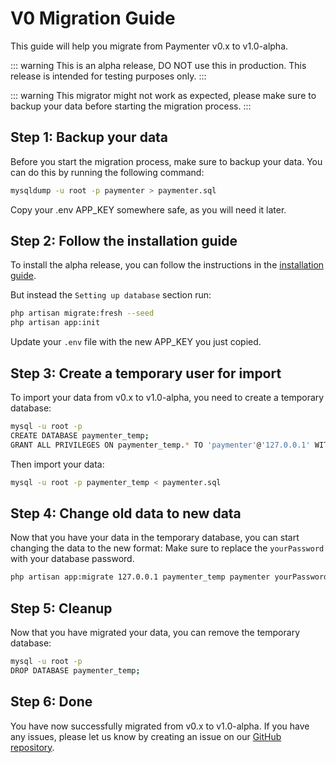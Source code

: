 # V0 Migration Guide

This guide will help you migrate from Paymenter v0.x to v1.0-alpha.

::: warning
This is an alpha release, DO NOT use this in production. This release is intended for testing purposes only.
:::

::: warning
This migrator might not work as expected, please make sure to backup your data before starting the migration process.
:::

## Step 1: Backup your data

Before you start the migration process, make sure to backup your data. You can do this by running the following command:

```bash
mysqldump -u root -p paymenter > paymenter.sql
```

Copy your .env APP_KEY somewhere safe, as you will need it later.

## Step 2: Follow the installation guide

To install the alpha release, you can follow the instructions in the [installation guide](/docs/installation). 

But instead the `Setting up database` section run:

```bash
php artisan migrate:fresh --seed
php artisan app:init
```

Update your `.env` file with the new APP_KEY you just copied.


## Step 3: Create a temporary user for import

To import your data from v0.x to v1.0-alpha, you need to create a temporary database:

```bash
mysql -u root -p
CREATE DATABASE paymenter_temp;
GRANT ALL PRIVILEGES ON paymenter_temp.* TO 'paymenter'@'127.0.0.1' WITH GRANT OPTION;
```

Then import your data:

```bash
mysql -u root -p paymenter_temp < paymenter.sql
```

## Step 4: Change old data to new data

Now that you have your data in the temporary database, you can start changing the data to the new format:
Make sure to replace the `yourPassword` with your database password.

```bash
php artisan app:migrate 127.0.0.1 paymenter_temp paymenter yourPassword
```

## Step 5: Cleanup

Now that you have migrated your data, you can remove the temporary database:

```bash
mysql -u root -p
DROP DATABASE paymenter_temp;
```

## Step 6: Done

You have now successfully migrated from v0.x to v1.0-alpha. If you have any issues, please let us know by creating an issue on our [GitHub repository](https://github.com/Paymenter/Paymenter/issues).
